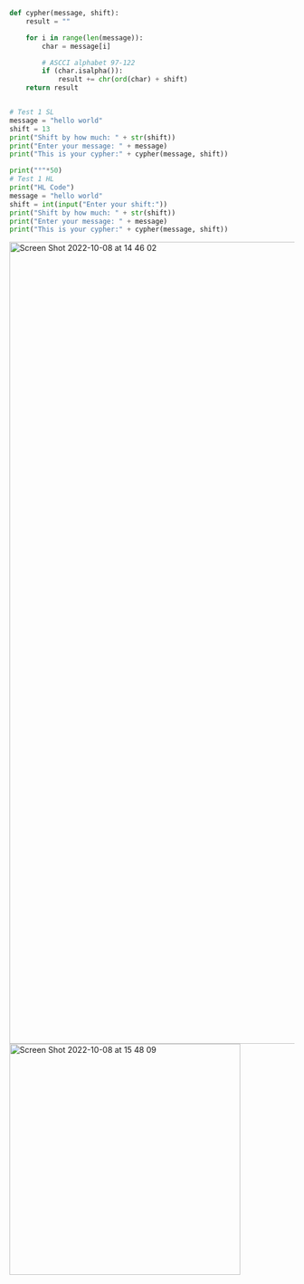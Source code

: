 ```.py
def cypher(message, shift):
	result = ""

	for i in range(len(message)):
		char = message[i]

		# ASCCI alphabet 97-122
		if (char.isalpha()):
			result += chr(ord(char) + shift)
	return result


# Test 1 SL
message = "hello world"
shift = 13
print("Shift by how much: " + str(shift))
print("Enter your message: " + message)
print("This is your cypher:" + cypher(message, shift))

print("°"*50)
# Test 1 HL
print("HL Code")
message = "hello world"
shift = int(input("Enter your shift:"))
print("Shift by how much: " + str(shift))
print("Enter your message: " + message)
print("This is your cypher:" + cypher(message, shift))
```

<img width="1416" alt="Screen Shot 2022-10-08 at 14 46 02" src="https://user-images.githubusercontent.com/111941990/194691207-74bb362c-5f1c-4312-b073-21da40cfd6e6.png">
<img width="408" alt="Screen Shot 2022-10-08 at 15 48 09" src="https://user-images.githubusercontent.com/111941990/194694089-aab1d7d5-b47b-47c2-8d18-a059cab6fac4.png">


